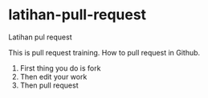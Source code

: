 # latihan-pull-request
Latihan pul request

This is pull request training. How to pull request in Github.
1. First thing you do is fork
2. Then edit your work
3. Then pull request
